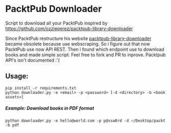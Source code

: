 # PacktPub Downloader

Script to download all your PacktPub inspired by https://github.com/ozzieperez/packtpub-library-downloader

Since PacktPub restructure his website [packtpub-library-downloader](https://github.com/ozzieperez/packtpub-library-downloader) became obsolete because use webscraping. So i figure out that now PacktPub  use now API REST. Then i found which endpoint use to download books and made simple script. Feel free to fork and PR to inprove. Packtpub API's isn't documented :'(

## Usage:
    pip install -r requirements.txt
	python downloader.py -e <email> -p <password> [-d <directory> -b <book assets>]

##### Example: Download books in PDF format
	python downloader.py -e hello@world.com -p p@ssw0rd -d ~/Desktop/packt -b pdf
